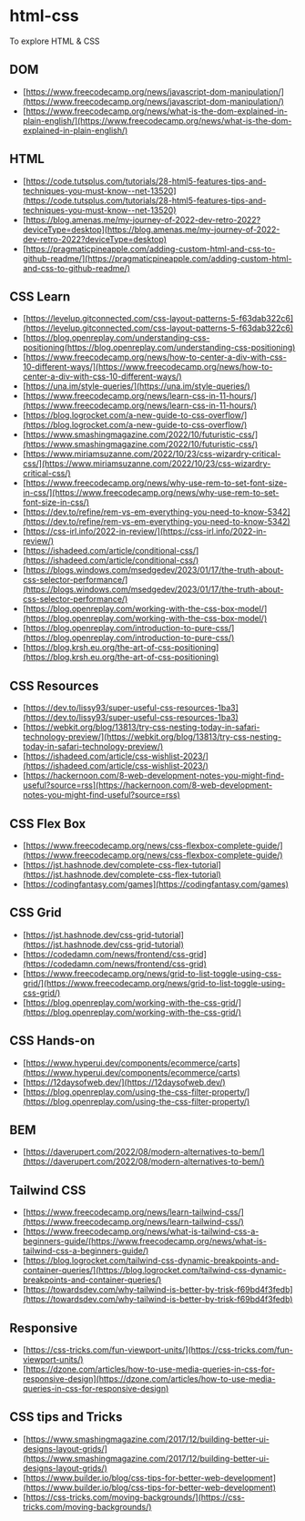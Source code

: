 # html-css

To explore HTML &amp; CSS

## DOM
- [https://www.freecodecamp.org/news/javascript-dom-manipulation/](https://www.freecodecamp.org/news/javascript-dom-manipulation/)<br>
- [https://www.freecodecamp.org/news/what-is-the-dom-explained-in-plain-english/](https://www.freecodecamp.org/news/what-is-the-dom-explained-in-plain-english/)<br>

## HTML
- [https://code.tutsplus.com/tutorials/28-html5-features-tips-and-techniques-you-must-know--net-13520](https://code.tutsplus.com/tutorials/28-html5-features-tips-and-techniques-you-must-know--net-13520)<br>
- [https://blog.amenas.me/my-journey-of-2022-dev-retro-2022?deviceType=desktop](https://blog.amenas.me/my-journey-of-2022-dev-retro-2022?deviceType=desktop)<br>
- [https://pragmaticpineapple.com/adding-custom-html-and-css-to-github-readme/](https://pragmaticpineapple.com/adding-custom-html-and-css-to-github-readme/)<br>

## CSS Learn
- [https://levelup.gitconnected.com/css-layout-patterns-5-f63dab322c6](https://levelup.gitconnected.com/css-layout-patterns-5-f63dab322c6)<br>
- [https://blog.openreplay.com/understanding-css-positioning(https://blog.openreplay.com/understanding-css-positioning)
- [https://www.freecodecamp.org/news/how-to-center-a-div-with-css-10-different-ways/](https://www.freecodecamp.org/news/how-to-center-a-div-with-css-10-different-ways/)<br>
- [https://una.im/style-queries/](https://una.im/style-queries/)<br>
- [https://www.freecodecamp.org/news/learn-css-in-11-hours/](https://www.freecodecamp.org/news/learn-css-in-11-hours/)<br>
- [https://blog.logrocket.com/a-new-guide-to-css-overflow/](https://blog.logrocket.com/a-new-guide-to-css-overflow/)<br/>
- [https://www.smashingmagazine.com/2022/10/futuristic-css/](https://www.smashingmagazine.com/2022/10/futuristic-css/)<br>
- [https://www.miriamsuzanne.com/2022/10/23/css-wizardry-critical-css/](https://www.miriamsuzanne.com/2022/10/23/css-wizardry-critical-css/)<br>
- [https://www.freecodecamp.org/news/why-use-rem-to-set-font-size-in-css/](https://www.freecodecamp.org/news/why-use-rem-to-set-font-size-in-css/)<br>
- [https://dev.to/refine/rem-vs-em-everything-you-need-to-know-5342](https://dev.to/refine/rem-vs-em-everything-you-need-to-know-5342)<br>
- [https://css-irl.info/2022-in-review/](https://css-irl.info/2022-in-review/)<br>
- [https://ishadeed.com/article/conditional-css/](https://ishadeed.com/article/conditional-css/)<br>
- [https://blogs.windows.com/msedgedev/2023/01/17/the-truth-about-css-selector-performance/](https://blogs.windows.com/msedgedev/2023/01/17/the-truth-about-css-selector-performance/)<br>
- [https://blog.openreplay.com/working-with-the-css-box-model/](https://blog.openreplay.com/working-with-the-css-box-model/)<br>
- [https://blog.openreplay.com/introduction-to-pure-css/](https://blog.openreplay.com/introduction-to-pure-css/)<br>
- [https://blog.krsh.eu.org/the-art-of-css-positioning](https://blog.krsh.eu.org/the-art-of-css-positioning)<br>

## CSS Resources
- [https://dev.to/lissy93/super-useful-css-resources-1ba3](https://dev.to/lissy93/super-useful-css-resources-1ba3)<br>
- [https://webkit.org/blog/13813/try-css-nesting-today-in-safari-technology-preview/](https://webkit.org/blog/13813/try-css-nesting-today-in-safari-technology-preview/)<br>
- [https://ishadeed.com/article/css-wishlist-2023/](https://ishadeed.com/article/css-wishlist-2023/)<br>
- [https://hackernoon.com/8-web-development-notes-you-might-find-useful?source=rss](https://hackernoon.com/8-web-development-notes-you-might-find-useful?source=rss)<br>


## CSS Flex Box
- [https://www.freecodecamp.org/news/css-flexbox-complete-guide/](https://www.freecodecamp.org/news/css-flexbox-complete-guide/)<br>
- [https://jst.hashnode.dev/complete-css-flex-tutorial](https://jst.hashnode.dev/complete-css-flex-tutorial)<br>
- [https://codingfantasy.com/games](https://codingfantasy.com/games)<br>

## CSS Grid
- [https://jst.hashnode.dev/css-grid-tutorial](https://jst.hashnode.dev/css-grid-tutorial)<br>
- [https://codedamn.com/news/frontend/css-grid](https://codedamn.com/news/frontend/css-grid)<br>
- [https://www.freecodecamp.org/news/grid-to-list-toggle-using-css-grid/](https://www.freecodecamp.org/news/grid-to-list-toggle-using-css-grid/)<br>
- [https://blog.openreplay.com/working-with-the-css-grid/](https://blog.openreplay.com/working-with-the-css-grid/)<br>


## CSS Hands-on
- [https://www.hyperui.dev/components/ecommerce/carts](https://www.hyperui.dev/components/ecommerce/carts)<br>
- [https://12daysofweb.dev/](https://12daysofweb.dev/)<br>
- [https://blog.openreplay.com/using-the-css-filter-property/](https://blog.openreplay.com/using-the-css-filter-property/)<br>

## BEM
- [https://daverupert.com/2022/08/modern-alternatives-to-bem/](https://daverupert.com/2022/08/modern-alternatives-to-bem/)<br>

## Tailwind CSS
- [https://www.freecodecamp.org/news/learn-tailwind-css/](https://www.freecodecamp.org/news/learn-tailwind-css/)<br>
- [https://www.freecodecamp.org/news/what-is-tailwind-css-a-beginners-guide/(https://www.freecodecamp.org/news/what-is-tailwind-css-a-beginners-guide/)<br>
- [https://blog.logrocket.com/tailwind-css-dynamic-breakpoints-and-container-queries/](https://blog.logrocket.com/tailwind-css-dynamic-breakpoints-and-container-queries/)<br>
- [https://towardsdev.com/why-tailwind-is-better-by-trisk-f69bd4f3fedb](https://towardsdev.com/why-tailwind-is-better-by-trisk-f69bd4f3fedb)<br>

## Responsive
- [https://css-tricks.com/fun-viewport-units/](https://css-tricks.com/fun-viewport-units/)<br>
- [https://dzone.com/articles/how-to-use-media-queries-in-css-for-responsive-design](https://dzone.com/articles/how-to-use-media-queries-in-css-for-responsive-design)<br>

## CSS tips and Tricks
- [https://www.smashingmagazine.com/2017/12/building-better-ui-designs-layout-grids/](https://www.smashingmagazine.com/2017/12/building-better-ui-designs-layout-grids/)<br>
- [https://www.builder.io/blog/css-tips-for-better-web-development](https://www.builder.io/blog/css-tips-for-better-web-development)<br>
- [https://css-tricks.com/moving-backgrounds/](https://css-tricks.com/moving-backgrounds/)<br>

